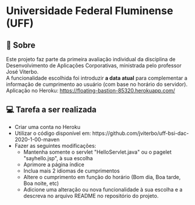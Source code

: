 # Universidade Federal Fluminense (UFF)

## 📘 Sobre
Este projeto faz parte da primeira avaliação individual da disciplina de Desenvolvimento de Aplicações Corporativas, ministrada pelo professor José Viterbo. <br>
A funcionalidade escolhida foi introduzir <b>a data atual</b> para complementar a informação de cumprimento ao usuário (com base no horário do servidor). <br>
Aplicação no Heroku: https://floating-bastion-85320.herokuapp.com/

## 💻 Tarefa a ser realizada
<ul>
    <li>Criar uma conta no Heroku</li>
    <li>Utilizar o código disponível em: https://github.com/jviterbo/uff-bsi-dac-2020-1-00-maven</li>
    <li>Fazer as seguintes modificações:
    <ul>
        <li>Mantenha somente o servlet "HelloServlet.java" ou o pagelet "sayhello.jsp", à sua escolha</li>
        <li>Aprimore a página índice</li>
        <li>Inclua mais 2 idiomas de cumprimentos</li>
        <li>Altere o cumprimento em função do horário (Bom dia, Boa tarde, Boa noite, etc)</li>
        <li>Adicione uma alteração ou nova funcionalidade à sua escolha e a descreva no arquivo README no repositório do projeto.</li>
    </ul>
</ul>
